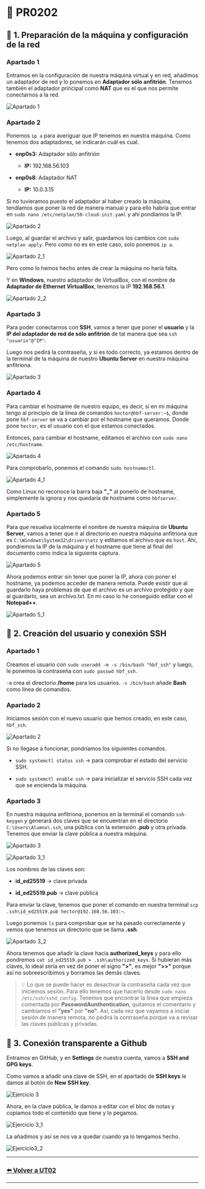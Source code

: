 # 📄 PR0202

## 📌 1. Preparación de la máquina y configuración de la red

### Apartado 1
Entramos en la configuración de nuestra máquina virtual y en red, añadimos un adaptador de red y lo ponemos en **Adaptador sólo anfitrión**. Tenemos también el adaptador principal como **NAT** que es el que nos permite conectarnos a la red.

![Apartado 1](Imagenes/ej1A1.png)

### Apartado 2
Ponemos `ip a` para averiguar que IP tenemos en nuestra máquina. Como tenemos dos adaptadores, se indicarán cuál es cual.  
- **enp0s3:** Adaptador sólo anfitrión
    - **IP:** 192.168.56.103

- **enp0s8**: Adaptador NAT
    - **IP:** 10.0.3.15

Si no tuvieramos puesto el adaptador al haber creado la máquina, tendíamos que poner la red de manera manual y para ello habría que entrar en `sudo nano /etc/netplan/50-cloud-init.yaml` y ahí pondíamos la IP.

![Apartado 2](Imagenes/ej1A2.png)


Luego, al guardar el archivo y salir, guardamos los cambios con `sudo netplan apply`. Pero como no es en este caso, solo ponemos `ip a`.

![Apartado 2_1](Imagenes/ej1A2_1.png)

Pero como lo hemos hecho antes de crear la máquina no haría falta.  

Y en **Windows**, nuestro adaptador de VirtualBox, con el nombre de **Adaptador de Ethernet VirtualBox**, tenemos la IP **192.168.56.1**.

![Apartado 2_2](Imagenes/ej1A2_2.png)

### Apartado 3
Para poder conectarnos con **SSH**, vamos a tener que poner el **usuario** y la **IP del adaptador de red de sólo anfitrión** de tal manera que sea `ssh "usuario"@"IP"`.  

Luego nos pedirá la contraseña, y si es todo correcto, ya estamos dentro de la terminal de la máquina de nuestro **Ubuntu Server** en nuestra máquina anfitriona.

![Apartado 3](Imagenes/ej1A3.png)

### Apartado 4
Para cambiar el hostname de nuestro equipo, es decir, si en mi máquina tengo al principio de la línea de comandos `hector@hbf-server:~$`, donde pone `hbf-server` se va a cambiar por el hostname que queramos. Donde pone `hector`, es el usuario con el que estamos conectados.  

Entonces, para cambiar el hostname, editamos el archivo con `sudo nano /etc/hostname`.

![Apartado 4](Imagenes/ej1A4.png)

Para comprobarlo, ponemos el comando `sudo hostnamectl`.

![Apartado 4_1](Imagenes/ej1A4_1.png)

Como Linux no reconoce la barra baja **"_"** al ponerlo de hostname, simplemente la ignora y nos quedaría de hostname como `hbfserver`.

### Apartado 5
Para que resuelva localmente el nombre de nuestra máquina de **Ubuntu Server**, vamos a tener que ir al directorio en nuestra máquina anfitriona que es `C:\Windows\System32\drivers\etc` y editamos el archivo que es `host`. Ahí, pondremos la IP de la máquina y el hostname que tiene al final del documento como indica la siguiente captura.

![Apartado 5](Imagenes/ej1A5.png)

Ahora podemos entrar sin tener que poner la IP, ahora con poner el hostname, ya podemos acceder de manera remota. Puede existir que al guardarlo haya problemas de que el archivo es un archivo protegido y que al guardarlo, sea un archivo.txt. En mi caso lo he conseguido editar con el **Notepad++**.

![Apartado 5_1](Imagenes/ej1A5_1.png)

## 📌 2. Creación del usuario y conexión SSH

### Apartado 1
Creamos el usuario con `sudo useradd -m -s /bin/bash "hbf_ssh"` y luego, le ponemos la contraseña con `sudo passwd hbf_ssh`.  

`-m` crea el directorio **/home** para los usuarios. `-s /bin/bash` añade **Bash** como línea de comandos.

### Apartado 2
Iniciamos sesión con el nuevo usuario que hemos creado, en este caso, `hbf_ssh`.

![Apartado 2](Imagenes/ej2A2.png)

Si no llegase a funcionar, pondríamos los siguientes comandos.
- `sudo systemctl status ssh` → para comprobar el estado del servicio SSH.

- `sudo systemctl enable ssh` → para inicializar el servicio SSH cada vez que se encienda la máquina.

### Apartado 3
En nuestra máquina anfitriona, ponemos en la terminal el comando `ssh-keygen` y generará dos claves que se encuentran en el directorio `C:\Users\Alumno\.ssh`, una pública con la extensión **.pub** y otra privada. Tenemos que enviar la clave pública a nuestra máquina.

![Apartado 3](Imagenes/ej2A3.png)


![Apartado 3_1](Imagenes/ej2A3_1.png)

Los nombres de las claves son:
- **id_ed25519** → clave privada

- **id_ed25519.pub** → clave pública

Para enviar la clave, tenemos que poner el comando en nuestra terminal `scp .ssh\id_ed25519.pub hector@192.168.56.103:~`.

Luego ponemos `ls` para comprobar que se ha pasado correctamente y vemos que tenemos un directorio que se llama **.ssh**.

![Apartado 3_2](Imagenes/ej2A3_2.png)

Ahora tenemos que añadir la clave hacia **authorized_keys** y para ello pondremos `cat id_ed25519.pub > .ssh\authorized_keys`. Si hubieran más claves, lo ideal sería en vez de poner el signo **">"**, es mejor **">>"** porque así no sobreescribimos y borramos las demás claves.

> 💡 Lo que se puede hacer es desactivar la contraseña cada vez que iniciemos sesión. Para ello tenemos que hacerlo desde `sudo nano /etc/ssh/sshd_config`. Tenemos que encontrar la línea que empieza comentada por **PasswordAunthentication**, quitamos el comentario y cambiamos el **"yes"** por **"no"**. Así, cada vez que vayamos a iniciar sesión de manera remota, no pedirá la contraseña porque va a revisar las claves públicas y privadas.

## 📌 3. Conexión transparente a Github
Entramos en GitHub, y en **Settings** de nuestra cuenta, vamos a **SSH and GPG keys**.

Como vamos a añadir una clave de SSH, en el apartado de **SSH keys** le damos al botón de **New SSH key**.

![Ejercicio 3](Imagenes/ej3.png)

Ahora, en la clave pública, le damos a editar con el bloc de notas y copiamos todo el contenido que tiene y lo pegamos.

![Ejercicio 3_1](Imagenes/ej3_1.png)

La añadimos y así se nos va a quedar cuando ya lo tengamos hecho.

![Ejercicio3_2](Imagenes/ej3_2.png)

---
### [⬅️ Volver a UT02](../index.md)
---